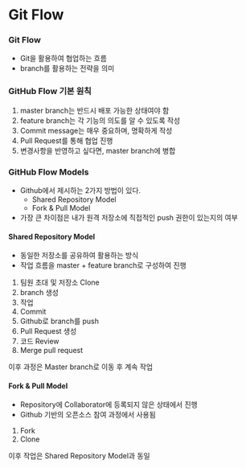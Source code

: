 # Git Flow

### **Git Flow**

- Git을 활용하여 협업하는 흐름
- branch를 활용하는 전략을 의미


### **GitHub Flow 기본 원칙**

1. master branch는 반드시 배포 가능한 상태여야 함
2. feature branch는 각 기능의 의도를 알 수 있도록 작성
3. Commit message는 매우 중요하며, 명확하게 작성
4. Pull Request를 통해 협업 진행
5. 변경사항을 반영하고 싶다면, master branch에 병합


### **GitHub Flow Models**

- Github에서 제시하는 2가지 방법이 있다.
    - Shared Repository Model
    - Fork & Pull Model
- 가장 큰 차이점은 내가 원격 저장소에 직접적인 push 권한이 있는지의 여부

#### **Shared Repository Model**

- 동일한 저장소를 공유하여 활용하는 방식
- 작업 흐름을 master + feature branch로 구성하여 진행

1. 팀원 초대 및 저장소 Clone
2. branch 생성
3. 작업
4. Commit
5. Github로 branch를 push
6. Pull Request 생성
7. 코드 Review
8. Merge pull request

이후 과정은 Master branch로 이동 후 계속 작업

#### **Fork & Pull Model**

- Repository에 Collaborator에 등록되지 않은 상태에서 진행
- Github 기반의 오픈소스 참여 과정에서 사용됨

1. Fork
2. Clone

이후 작업은 Shared Repository Model과 동일